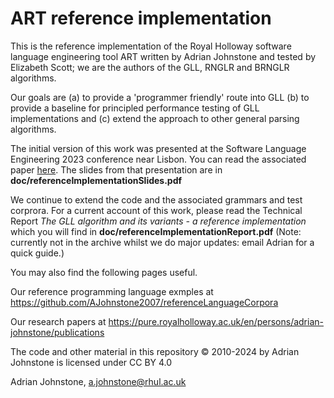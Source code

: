 # ART reference implementation

This is the reference implementation of the Royal Holloway software language engineering tool ART written by Adrian Johnstone and tested by Elizabeth Scott; we are the authors of the GLL, RNGLR and BRNGLR algorithms.

Our goals are (a) to provide a 'programmer friendly' route into GLL (b) to provide a baseline for principled performance testing of GLL implementations and (c) extend the approach to other general parsing algorithms.

The initial version of this work was presented at the Software Language Engineering 2023 conference near Lisbon. You can read the associated paper [here](https://pure.royalholloway.ac.uk/en/publications/a-reference-gll-implementation). The slides from that presentation are in __doc/referenceImplementationSlides.pdf__

We continue to extend the code and the associated grammars and test corprora. For a current account of this work, please read the Technical Report _The GLL algorithm and its variants - a reference implementation_ which you will find in __doc/referenceImplementationReport.pdf__ (Note: currently not in the archive whilst we do major updates: email Adrian for a quick guide.)

You may also find the following pages useful.

Our reference programming language exmples at https://github.com/AJohnstone2007/referenceLanguageCorpora

Our research papers at https://pure.royalholloway.ac.uk/en/persons/adrian-johnstone/publications

The code and other material in this repository &copy; 2010-2024 by Adrian Johnstone is licensed under CC BY 4.0

Adrian Johnstone, a.johnstone@rhul.ac.uk
